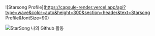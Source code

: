 ![Starsong Profile](https://capsule-render.vercel.app/api?type=wave&color=auto&height=300&section=header&text=Starsong Profile&fontSize=90)


![StarSong 나의 Github 활동](https://github-readme-stats.vercel.app/api?username=anuraghazra&theme=dark&show_icons=true)

